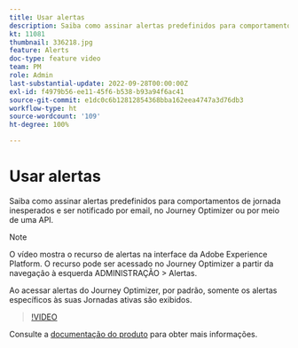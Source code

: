 ```yaml
---
title: Usar alertas
description: Saiba como assinar alertas predefinidos para comportamentos de jornada inesperados e ser notificado por email, no Journey Optimizer ou por meio de uma API.
kt: 11081
thumbnail: 336218.jpg
feature: Alerts
doc-type: feature video
team: PM
role: Admin
last-substantial-update: 2022-09-28T00:00:00Z
exl-id: f4979b56-ee11-45f6-b538-b93a94f6ac41
source-git-commit: e1dc0c6b12812854368bba162eea4747a3d76db3
workflow-type: ht
source-wordcount: '109'
ht-degree: 100%

---
```


# Usar alertas

Saiba como assinar alertas predefinidos para comportamentos de jornada inesperados e ser notificado por email, no Journey Optimizer ou por meio de uma API.

>[!NOTE]
>
>O vídeo mostra o recurso de alertas na interface da Adobe Experience Platform. O recurso pode ser acessado no Journey Optimizer a partir da navegação à esquerda ADMINISTRAÇÃO > Alertas.
>
>
>Ao acessar alertas do Journey Optimizer, por padrão, somente os alertas específicos às suas Jornadas ativas são exibidos.

>[!VIDEO](https://video.tv.adobe.com/v/336218?quality=12)

Consulte a [documentação do produto](https://experienceleague.adobe.com/docs/journey-optimizer/using/reporting/alerts.html?lang=pt-BR) para obter mais informações.

